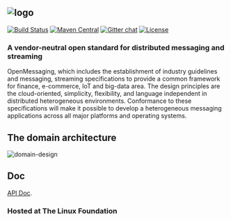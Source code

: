 ## ![logo](./assets/images/logo2.png)

[![Build Status](https://travis-ci.org/openmessaging/openmessaging-java.svg?branch=master)](https://travis-ci.org/openmessaging/openmessaging-java) [![Maven Central](https://maven-badges.herokuapp.com/maven-central/io.openmessaging/openmessaging-api/badge.svg)](http://search.maven.org/#search%7Cga%7C1%7Copenmessaging) [![Gitter chat](https://badges.gitter.im/gitterHQ/gitter.png)](https://gitter.im/openmessaging/public) [![License](https://img.shields.io/badge/license-Apache%202-4EB1BA.svg)](https://www.apache.org/licenses/LICENSE-2.0.html)

### A vendor-neutral open standard for distributed messaging and streaming
OpenMessaging, which includes the establishment of industry guidelines and messaging, streaming specifications to provide a common framework for finance, e-commerce, IoT and big-data area. The design principles are the cloud-oriented, simplicity, flexibility, and language independent in distributed heterogeneous environments. Conformance to these specifications will make it possible to develop a heterogeneous messaging applications across all major platforms and operating systems.

## The domain architecture
![domain-design](./assets/images/new-domain-design.png)

## Doc
[API Doc](https://openmessaging.github.io/openmessaging-cloud/).


### Hosted at The Linux Foundation
